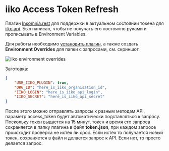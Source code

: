 # iiko Access Token Refresh

Плагин [Insomnia.rest](https://insomnia.rest/ "Insomnia.rest") для поддержки в актуальном состоянии токена для [iiko api](https://ru.iiko.help/articles/#!api-documentations/api-iikocard "iiko api"). Был написан, чтобы не получать его постоянно руками и прописывать в Environment Variables.

Для работы необходимо [установить плагин](https://docs.insomnia.rest/insomnia/introduction-to-plugins "установить плагин"), а также создать **Environment Overrides** для папки с запросами, см. скриншот.

![iiko environment overrides](https://user-images.githubusercontent.com/9094917/151192143-a58ca773-057c-4e24-87c1-35f2ca4232e9.png "iiko environment overrides")

Заготовка: 

```json
{
	"USE_IIKO_PLUGIN": true,
	"ORG_ID": "here_is_iiko_organisation_id",
	"IIKO_LOGIN": "here_is_iiko_api_login",
	"IIKO_SECRET": "here_is_iiko_api_secret"
}
```

После этого можно отправлять запросы к разным методам API, параметр access_token будет автоматически подставляться к запросу. Поскольку токен выдается на 15 минут, токен и время его запроса сохраняется в папку плагина в файл **token.json**, при каждом запросе происходит проверка не истёк ли срок. Если истёк то получается новый токен, сохраняется в файл и делается запрос к API. Если нет, то просто делается запрос.